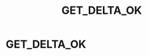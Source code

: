 ﻿---
layout: default
title: GET_DELTA_OK
nav_order: 23
parent: Запросы SQL+
grand_parent: Справочная информация
has_children: false
has_toc: false
---

GET_DELTA_OK
============
